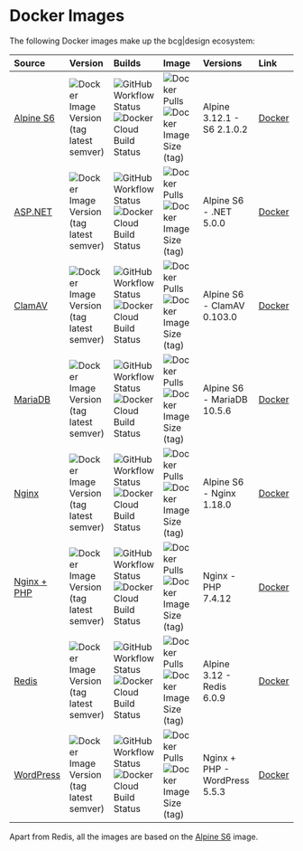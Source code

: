 # Docker Images

The following Docker images make up the bcg|design ecosystem:

Source                                                       | Version                                                                                                              | Builds                                                                                                                                                                                                                              | Image                                                                                                                                                                                               | Versions                      | Link                                                  
:----------------------------------------------------------- | :------------------------------------------------------------------------------------------------------------------- | :---------------------------------------------------------------------------------------------------------------------------------------------------------------------------------------------------------------------------------- | :-------------------------------------------------------------------------------------------------------------------------------------------------------------------------------------------------- | :---------------------------- | :---------------------------------------------------------
[Alpine S6](https://github.com/bencgreen/docker-alpine-s6)   | ![Docker Image Version (tag latest semver)](https://img.shields.io/docker/v/bcgdesign/alpine-s6/latest?label=latest) | ![GitHub Workflow Status](https://img.shields.io/github/workflow/status/bencgreen/docker-alpine-s6/build?label=github)<br/>![Docker Cloud Build Status](https://img.shields.io/docker/cloud/build/bcgdesign/alpine-s6?label=docker) | ![Docker Pulls](https://img.shields.io/docker/pulls/bcgdesign/alpine-s6?label=pulls)<br/>![Docker Image Size (tag)](https://img.shields.io/docker/image-size/bcgdesign/alpine-s6/latest?label=size) | Alpine 3.12.1 - S6 2.1.0.2    | [Docker](https://hub.docker.com/r/bcgdesign/alpine-s6) 
[ASP.NET](https://github.com/bencgreen/docker-aspnet)        | ![Docker Image Version (tag latest semver)](https://img.shields.io/docker/v/bcgdesign/aspnet/latest?label=latest)    | ![GitHub Workflow Status](https://img.shields.io/github/workflow/status/bencgreen/docker-aspnet/build?label=github)<br/>![Docker Cloud Build Status](https://img.shields.io/docker/cloud/build/bcgdesign/aspnet?label=docker)       | ![Docker Pulls](https://img.shields.io/docker/pulls/bcgdesign/aspnet?label=pulls)<br/>![Docker Image Size (tag)](https://img.shields.io/docker/image-size/bcgdesign/aspnet/latest?label=size)       | Alpine S6 - .NET 5.0.0        | [Docker](https://hub.docker.com/r/bcgdesign/aspnet)    
[ClamAV](https://github.com/bencgreen/docker-clamav)         | ![Docker Image Version (tag latest semver)](https://img.shields.io/docker/v/bcgdesign/clamav/latest?label=latest)    | ![GitHub Workflow Status](https://img.shields.io/github/workflow/status/bencgreen/docker-clamav/build?label=github)<br/>![Docker Cloud Build Status](https://img.shields.io/docker/cloud/build/bcgdesign/clamav?label=docker)       | ![Docker Pulls](https://img.shields.io/docker/pulls/bcgdesign/clamav?label=pulls)<br/>![Docker Image Size (tag)](https://img.shields.io/docker/image-size/bcgdesign/clamav/latest?label=size)       | Alpine S6 - ClamAV 0.103.0    | [Docker](https://hub.docker.com/r/bcgdesign/clamav)    
[MariaDB](https://github.com/bencgreen/docker-mariadb)       | ![Docker Image Version (tag latest semver)](https://img.shields.io/docker/v/bcgdesign/mariadb/latest?label=latest)   | ![GitHub Workflow Status](https://img.shields.io/github/workflow/status/bencgreen/docker-mariadb/build?label=github)<br/>![Docker Cloud Build Status](https://img.shields.io/docker/cloud/build/bcgdesign/mariadb?label=docker)     | ![Docker Pulls](https://img.shields.io/docker/pulls/bcgdesign/mariadb?label=pulls)<br/>![Docker Image Size (tag)](https://img.shields.io/docker/image-size/bcgdesign/mariadb/latest?label=size)     | Alpine S6 - MariaDB 10.5.6    | [Docker](https://hub.docker.com/r/bcgdesign/mariadb)   
[Nginx](https://github.com/bencgreen/docker-nginx)           | ![Docker Image Version (tag latest semver)](https://img.shields.io/docker/v/bcgdesign/nginx/latest?label=latest)     | ![GitHub Workflow Status](https://img.shields.io/github/workflow/status/bencgreen/docker-nginx/build?label=github)<br/>![Docker Cloud Build Status](https://img.shields.io/docker/cloud/build/bcgdesign/nginx?label=docker)         | ![Docker Pulls](https://img.shields.io/docker/pulls/bcgdesign/nginx?label=pulls)<br/>![Docker Image Size (tag)](https://img.shields.io/docker/image-size/bcgdesign/nginx/latest?label=size)         | Alpine S6 - Nginx 1.18.0      | [Docker](https://hub.docker.com/r/bcgdesign/nginx)     
[Nginx + PHP](https://github.com/bencgreen/docker-nginx-php) | ![Docker Image Version (tag latest semver)](https://img.shields.io/docker/v/bcgdesign/nginx-php/latest?label=latest) | ![GitHub Workflow Status](https://img.shields.io/github/workflow/status/bencgreen/docker-nginx-php/build?label=github)<br/>![Docker Cloud Build Status](https://img.shields.io/docker/cloud/build/bcgdesign/nginx-php?label=docker) | ![Docker Pulls](https://img.shields.io/docker/pulls/bcgdesign/nginx-php?label=pulls)<br/>![Docker Image Size (tag)](https://img.shields.io/docker/image-size/bcgdesign/nginx-php/latest?label=size) | Nginx - PHP 7.4.12            | [Docker](https://hub.docker.com/r/bcgdesign/nginx-php) 
[Redis](https://github.com/bencgreen/docker-redis)           | ![Docker Image Version (tag latest semver)](https://img.shields.io/docker/v/bcgdesign/redis/latest?label=latest)     | ![GitHub Workflow Status](https://img.shields.io/github/workflow/status/bencgreen/docker-redis/build?label=github)<br/>![Docker Cloud Build Status](https://img.shields.io/docker/cloud/build/bcgdesign/redis?label=docker)         | ![Docker Pulls](https://img.shields.io/docker/pulls/bcgdesign/redis?label=pulls)<br/>![Docker Image Size (tag)](https://img.shields.io/docker/image-size/bcgdesign/redis/latest?label=size)         | Alpine 3.12 - Redis 6.0.9     | [Docker](https://hub.docker.com/r/bcgdesign/redis)     
[WordPress](https://github.com/bencgreen/docker-wordpress)   | ![Docker Image Version (tag latest semver)](https://img.shields.io/docker/v/bcgdesign/wordpress/latest?label=latest) | ![GitHub Workflow Status](https://img.shields.io/github/workflow/status/bencgreen/docker-wordpress/build?label=github)<br/>![Docker Cloud Build Status](https://img.shields.io/docker/cloud/build/bcgdesign/wordpress?label=docker) | ![Docker Pulls](https://img.shields.io/docker/pulls/bcgdesign/wordpress?label=pulls)<br/>![Docker Image Size (tag)](https://img.shields.io/docker/image-size/bcgdesign/wordpress/latest?label=size) | Nginx + PHP - WordPress 5.5.3 | [Docker](https://hub.docker.com/r/bcgdesign/wordpress) 

Apart from Redis, all the images are based on the [Alpine S6](https://github.com/bencgreen/docker-alpine-s6) image.
